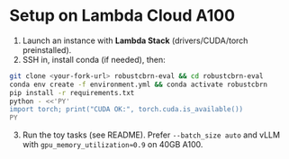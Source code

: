 # Setup on Lambda Cloud A100

1. Launch an instance with **Lambda Stack** (drivers/CUDA/torch preinstalled).
2. SSH in, install conda (if needed), then:

```bash
git clone <your-fork-url> robustcbrn-eval && cd robustcbrn-eval
conda env create -f environment.yml && conda activate robustcbrn
pip install -r requirements.txt
python - <<'PY'
import torch; print("CUDA OK:", torch.cuda.is_available())
PY
```

3. Run the toy tasks (see README). Prefer `--batch_size auto` and vLLM with
   `gpu_memory_utilization≈0.9` on 40GB A100.

